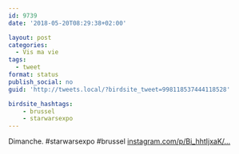 ```yaml
---
id: 9739
date: '2018-05-20T08:29:38+02:00'

layout: post
categories:
  - Vis ma vie
tags:
  - tweet
format: status
publish_social: no
guid: 'http://tweets.local/?birdsite_tweet=998118537444118528'

birdsite_hashtags:
    - brussel
    - starwarsexpo
---
```


Dimanche. #starwarsexpo #brussel [instagram.com/p/Bi\_hhtIjxaK/…](https://www.instagram.com/p/Bi_hhtIjxaK/?utm_source=ig_twitter_share&igshid=9ifamcc2w52k)